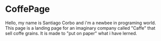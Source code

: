 # CoffePage
Hello, my name is Santiago Corbo and i'm a newbee in programing world.
This page is a landing page for an imaginary company called "Caffe" that sell coffe grains. It is made to "put on paper" what i have lerned. 
